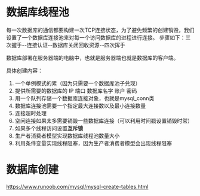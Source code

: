 # 数据库线程池

每一次数据库的通信都要构建一次TCP连接状态，为了避免频繁的创建销毁，我们设置了一个数据库连接池来对每一个访问数据库的进程进行连接。
步骤如下：三次握手--连接认证--数据库关闭回收资源--四次挥手

数据库部署在服务器端的电脑中，也就是服务器端也就是数据库的客户端。

具体创建内容：
1. 一个单例模式的累（因为只需要一个数据库池子兑现）
2. 提供所需要的数据库的 IP  端口 数据库名字 账户 密码
3. 用一个队列存储一个数据库连接对象，也就是mysql_conn类
4. 数据库连接池需要一个指定最大连接数以及最小连接数量
5. 连接超时处理
6. 空闲连接如果太多需要销毁一些数据库连接（可以利用时间戳设置销毁时常）
7. 如果多个线程访问设置**互斥锁**
8. 生产者消费者模型实现数据库线程池数量大小
9. 利用条件变量实现线程阻塞，因为生产者消费者模型会出现线程阻塞

# 数据库创建
https://www.runoob.com/mysql/mysql-create-tables.html